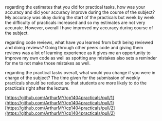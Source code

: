 regarding the estimates that you did for practical tasks, how was your accuracy and did your 
accuracy improve during the course of the subject?
My accuracy was okay during the start of the practicals but week by week the difficulty of practicals 
increased and so my estimates are not very accurate. However, overall I have improved my accuracy during
course of the subject.


regarding code reviews, what have you learned from both being reviewed and doing reviews?
Going through other peers code and giving them reviews was a lot of learning experience as it
gives me an opportunity to improve my own code as well as spotting any mistakes also sets a reminder 
for me to not make those mistakes as well.


regarding the practical tasks overall, what would you change if you were in charge of the subject?
The time given for the submission of weekly practicals should be reduced so that students are more
likely to do the practicals right after the lecture.


[https://github.com/ArthurMY/cp1404practicals/pull/1](https://github.com/ArthurMY/cp1404practicals/pull/1)
[https://github.com/ArthurMY/cp1404practicals/pull/2](https://github.com/ArthurMY/cp1404practicals/pull/2)
